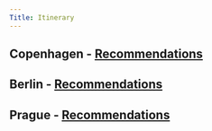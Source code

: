 ```yaml
---
Title: Itinerary
---
```

## Copenhagen - [Recommendations](https://lifeofpablo.com/lists/copenhagen-recs)

## Berlin - [Recommendations](https://lifeofpablo.com/lists/berlin-recs)

## Prague - [Recommendations](https://lifeofpablo.com/lists/prague-recs)

